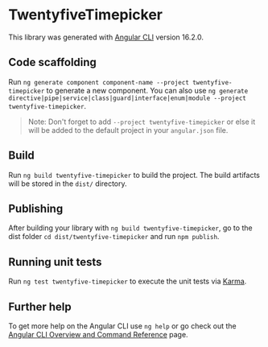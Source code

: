 # TwentyfiveTimepicker

This library was generated with [Angular CLI](https://github.com/angular/angular-cli) version 16.2.0.

## Code scaffolding

Run `ng generate component component-name --project twentyfive-timepicker` to generate a new component. You can also use `ng generate directive|pipe|service|class|guard|interface|enum|module --project twentyfive-timepicker`.
> Note: Don't forget to add `--project twentyfive-timepicker` or else it will be added to the default project in your `angular.json` file. 

## Build

Run `ng build twentyfive-timepicker` to build the project. The build artifacts will be stored in the `dist/` directory.

## Publishing

After building your library with `ng build twentyfive-timepicker`, go to the dist folder `cd dist/twentyfive-timepicker` and run `npm publish`.

## Running unit tests

Run `ng test twentyfive-timepicker` to execute the unit tests via [Karma](https://karma-runner.github.io).

## Further help

To get more help on the Angular CLI use `ng help` or go check out the [Angular CLI Overview and Command Reference](https://angular.io/cli) page.
